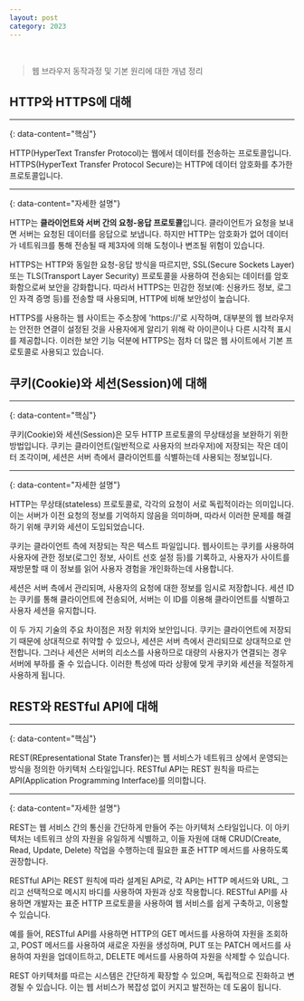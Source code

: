 ```yaml
---
layout: post
category: 2023
---
```


<br/>

> 웹 브라우저 동작과정 및 기본 원리에 대한 개념 정리


## HTTP와 HTTPS에 대해

---
{: data-content="핵심"}

HTTP(HyperText Transfer Protocol)는 웹에서 데이터를 전송하는 프로토콜입니다. HTTPS(HyperText Transfer Protocol Secure)는 HTTP에 데이터 암호화를 추가한 프로토콜입니다.

---
{: data-content="자세한 설명"}

HTTP는 **클라이언트와 서버 간의 요청-응답 프로토콜**입니다. 클라이언트가 요청을 보내면 서버는 요청된 데이터를 응답으로 보냅니다. 하지만 HTTP는 암호화가 없어 데이터가 네트워크를 통해 전송될 때 제3자에 의해 도청이나 변조될 위험이 있습니다.

HTTPS는 HTTP와 동일한 요청-응답 방식을 따르지만, SSL(Secure Sockets Layer) 또는 TLS(Transport Layer Security) 프로토콜을 사용하여 전송되는 데이터를 암호화함으로써 보안을 강화합니다. 따라서 HTTPS는 민감한 정보(예: 신용카드 정보, 로그인 자격 증명 등)를 전송할 때 사용되며, HTTP에 비해 보안성이 높습니다.

HTTPS를 사용하는 웹 사이트는 주소창에 'https://'로 시작하며, 대부분의 웹 브라우저는 안전한 연결이 설정된 것을 사용자에게 알리기 위해 락 아이콘이나 다른 시각적 표시를 제공합니다. 이러한 보안 기능 덕분에 HTTPS는 점차 더 많은 웹 사이트에서 기본 프로토콜로 사용되고 있습니다.


## 쿠키(Cookie)와 세션(Session)에 대해

---
{: data-content="핵심"}

쿠키(Cookie)와 세션(Session)은 모두 HTTP 프로토콜의 무상태성을 보완하기 위한 방법입니다. 쿠키는 클라이언트(일반적으로 사용자의 브라우저)에 저장되는 작은 데이터 조각이며, 세션은 서버 측에서 클라이언트를 식별하는데 사용되는 정보입니다.

---
{: data-content="자세한 설명"}

HTTP는 무상태(stateless) 프로토콜로, 각각의 요청이 서로 독립적이라는 의미입니다. 이는 서버가 이전 요청의 정보를 기억하지 않음을 의미하며, 따라서 이러한 문제를 해결하기 위해 쿠키와 세션이 도입되었습니다.

쿠키는 클라이언트 측에 저장되는 작은 텍스트 파일입니다. 웹사이트는 쿠키를 사용하여 사용자에 관한 정보(로그인 정보, 사이트 선호 설정 등)를 기록하고, 사용자가 사이트를 재방문할 때 이 정보를 읽어 사용자 경험을 개인화하는데 사용합니다.

세션은 서버 측에서 관리되며, 사용자의 요청에 대한 정보를 임시로 저장합니다. 세션 ID는 쿠키를 통해 클라이언트에 전송되어, 서버는 이 ID를 이용해 클라이언트를 식별하고 사용자 세션을 유지합니다.

이 두 가지 기술의 주요 차이점은 저장 위치와 보안입니다. 쿠키는 클라이언트에 저장되기 때문에 상대적으로 취약할 수 있으나, 세션은 서버 측에서 관리되므로 상대적으로 안전합니다. 그러나 세션은 서버의 리소스를 사용하므로 대량의 사용자가 연결되는 경우 서버에 부하를 줄 수 있습니다. 이러한 특성에 따라 상황에 맞게 쿠키와 세션을 적절하게 사용하게 됩니다.


## REST와 RESTful API에 대해

---
{: data-content="핵심"}

REST(REpresentational State Transfer)는 웹 서비스가 네트워크 상에서 운영되는 방식을 정의한 아키텍처 스타일입니다. RESTful API는 REST 원칙을 따르는 API(Application Programming Interface)를 의미합니다.

---
{: data-content="자세한 설명"}

REST는 웹 서비스 간의 통신을 간단하게 만들어 주는 아키텍처 스타일입니다. 이 아키텍처는 네트워크 상의 자원을 유일하게 식별하고, 이들 자원에 대해 CRUD(Create, Read, Update, Delete) 작업을 수행하는데 필요한 표준 HTTP 메서드를 사용하도록 권장합니다.

RESTful API는 REST 원칙에 따라 설계된 API로, 각 API는 HTTP 메서드와 URL, 그리고 선택적으로 메시지 바디를 사용하여 자원과 상호 작용합니다. RESTful API를 사용하면 개발자는 표준 HTTP 프로토콜을 사용하여 웹 서비스를 쉽게 구축하고, 이용할 수 있습니다.

예를 들어, RESTful API를 사용하면 HTTP의 GET 메서드를 사용하여 자원을 조회하고, POST 메서드를 사용하여 새로운 자원을 생성하며, PUT 또는 PATCH 메서드를 사용하여 자원을 업데이트하고, DELETE 메서드를 사용하여 자원을 삭제할 수 있습니다.

REST 아키텍처를 따르는 시스템은 간단하게 확장할 수 있으며, 독립적으로 진화하고 변경될 수 있습니다. 이는 웹 서비스가 복잡성 없이 커지고 발전하는 데 도움이 됩니다.

